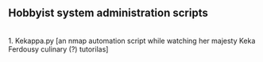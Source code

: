 <h2>Hobbyist system administration scripts</h2><br>
1. Kekappa.py [an nmap automation script while watching her majesty Keka Ferdousy culinary (?) tutorilas]
